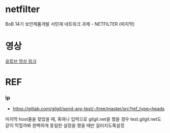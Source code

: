 # netfilter
BoB 14기 보안제품개발 서민재 네트워크 과제 - NETFILTER (마지막)


# 영상 
[유튜브 영상 링크](https://youtu.be/ckl4s2-bxp0)



# REF
### ip
- https://gitlab.com/gilgil/send-arp-test/-/tree/master/src?ref_type=heads



마지막 host줄을 찾았을 때, 혹여나 입력으로 gilgil.net을 했을 경우 test.gilgil.net도 같이 막힐까봐
완벽하게 동일한 설정을 했을 때만 걸러지도록설정 
